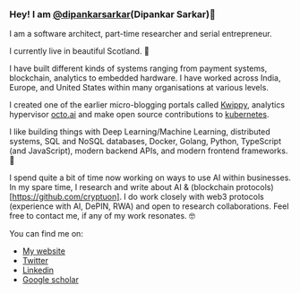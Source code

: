 ### Hey! I am [@dipankarsarkar](https://twitter.com/dipankarsarkar)(Dipankar Sarkar)👋

I am a software architect, part-time researcher and serial entrepreneur. 

I currently live in beautiful Scotland. 🏴󠁧󠁢󠁳󠁣󠁴󠁿 

I have built different kinds of systems ranging from payment systems, blockchain, analytics to embedded hardware. I have worked across India, Europe, and United States within many organisations at various levels.

I created one of the earlier micro-blogging portals called [Kwippy](https://github.com/kwippy-com), analytics hypervisor [octo.ai](https://github.com/octoai) and make open source contributions to [kubernetes](https://github.com/dipankar/goryCadvisor).

I like building things with Deep Learning/Machine Learning, distributed systems, SQL and NoSQL databases, Docker, Golang, Python, TypeScript (and JavaScript), modern backend APIs, and modern frontend frameworks. 🤖

I spend quite a bit of time now working on ways to use AI within businesses. In my spare time, I research and write about AI & (blockchain protocols)[https://github.com/cryptuon]. I do work closely with web3 protocols (experience with AI, DePIN, RWA) and open to research collaborations. Feel free to contact me, if any of my work resonates. 🤓

You can find me on:
 * [My website](https://dipankar.name)
 * [Twitter](https://twitter.com/dipankarsarkar)
 * [Linkedin](https://in.linkedin.com/in/dipankarsarkar)
 * [Google scholar](https://scholar.google.com/citations?user=t_ikr2UAAAAJ&hl=en)
